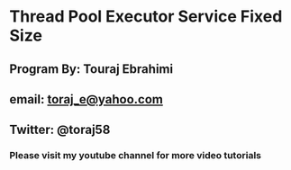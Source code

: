 # Thread Pool Executor Service Fixed Size
## Program By: Touraj Ebrahimi
## email: toraj_e@yahoo.com
## Twitter: @toraj58
### Please visit my youtube channel for more video tutorials
